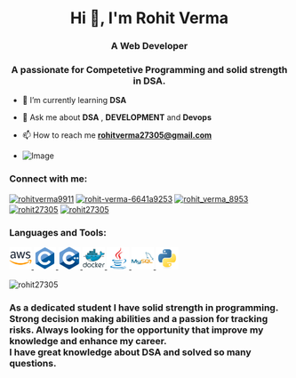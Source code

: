 <h1 align="center">Hi 👋, I'm Rohit Verma</h1>
<h3 align="center">A Web Developer</h3>
<h3 align="center">A passionate for Competetive Programming and solid strength in DSA.</h3>

- 🌱 I’m currently learning **DSA**

- 💬 Ask me about **DSA** , **DEVELOPMENT** and **Devops**

- 📫 How to reach me **rohitverma27305@gmail.com**
-  <img src="https://www.itprotoday.com/sites/itprotoday.com/files/styles/article_featured_retina/public/programming%20evolution.jpg?itok=WTj9-yNz" alt = "Image">

<h3 align="left">Connect with me:</h3>
<p align="left">
<a href="https://twitter.com/rohitverma9911" target="blank"><img align="center" src="https://raw.githubusercontent.com/rahuldkjain/github-profile-readme-generator/master/src/images/icons/Social/twitter.svg" alt="rohitverma9911" height="30" width="40" /></a>
<a href="https://linkedin.com/in/rohit-verma-6641a9253" target="blank"><img align="center" src="https://raw.githubusercontent.com/rahuldkjain/github-profile-readme-generator/master/src/images/icons/Social/linked-in-alt.svg" alt="rohit-verma-6641a9253" height="30" width="40" /></a>
<a href="https://instagram.com/rohit_verma_8953" target="blank"><img align="center" src="https://raw.githubusercontent.com/rahuldkjain/github-profile-readme-generator/master/src/images/icons/Social/instagram.svg" alt="rohit_verma_8953" height="30" width="40" /></a>
<a href="https://www.leetcode.com/rohitverma27305" target="blank"><img align="center" src="https://raw.githubusercontent.com/rahuldkjain/github-profile-readme-generator/master/src/images/icons/Social/leet-code.svg" alt="rohit27305" height="30" width="40" /></a>
<a href="https://www.codingninjas.com/studio/profile/Rohit273" target="blank"><img align="center" src="https://encrypted-tbn0.gstatic.com/images?q=tbn:ANd9GcS5S6fhJ_ygcbUPhBBhp5yjojKbWP2qzj9jy5HT61ldIQ&s" alt="rohit27305" height="30" width="40" /></a>
</p>

<h3 align="left">Languages and Tools:</h3>
<p align="left"> <a href="https://aws.amazon.com" target="_blank" rel="noreferrer"> <img src="https://raw.githubusercontent.com/devicons/devicon/master/icons/amazonwebservices/amazonwebservices-original-wordmark.svg" alt="aws" width="40" height="40"/> </a> <a href="https://www.cprogramming.com/" target="_blank" rel="noreferrer"> <img src="https://raw.githubusercontent.com/devicons/devicon/master/icons/c/c-original.svg" alt="c" width="40" height="40"/> </a> <a href="https://www.w3schools.com/cpp/" target="_blank" rel="noreferrer"> <img src="https://raw.githubusercontent.com/devicons/devicon/master/icons/cplusplus/cplusplus-original.svg" alt="cplusplus" width="40" height="40"/> </a> <a href="https://www.docker.com/" target="_blank" rel="noreferrer"> <img src="https://raw.githubusercontent.com/devicons/devicon/master/icons/docker/docker-original-wordmark.svg" alt="docker" width="40" height="40"/> </a> <a href="https://www.java.com" target="_blank" rel="noreferrer"> <img src="https://raw.githubusercontent.com/devicons/devicon/master/icons/java/java-original.svg" alt="java" width="40" height="40"/> </a> <a href="https://www.mysql.com/" target="_blank" rel="noreferrer"> <img src="https://raw.githubusercontent.com/devicons/devicon/master/icons/mysql/mysql-original-wordmark.svg" alt="mysql" width="40" height="40"/> </a> <a href="https://www.python.org" target="_blank" rel="noreferrer"> <img src="https://raw.githubusercontent.com/devicons/devicon/master/icons/python/python-original.svg" alt="python" width="40" height="40"/> </a> </p>

<p><img align="center" src="https://github-readme-stats.vercel.app/api/top-langs?username=rohit27305&show_icons=true&locale=en&layout=compact" alt="rohit27305" /></p>

<h3> <p> As a dedicated student I have solid strength in programming. Strong decision making abilities and a passion for tracking risks. Always looking for the opportunity that improve my knowledge and enhance my career. <br> I have great knowledge about DSA and solved so many questions. </p></h3>
